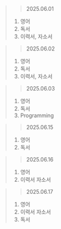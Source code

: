 > > 2025.06.01
> 1. 영어
> 2. 독서
> 3. 이력서, 자소서

> > 2025.06.02
> 1. 영어
> 2. 독서
> 3. 이력서, 자소서

> > 2025.06.03
> 1. 영어
> 2. 독서
> 3. Programming


> > 2025.06.15
> 1. 영어
> 2. 독서

> > 2025.06.16
> 1. 영어
> 2. 이력서 자소서

> > 2025.06.17
> 1. 영어
> 2. 이력서 자소서
> 3. 독서
